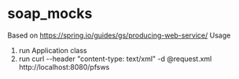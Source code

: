 # soap_mocks
Based on https://spring.io/guides/gs/producing-web-service/
Usage
1. run Application class
2. run curl --header "content-type: text/xml" -d @request.xml http://localhost:8080/pfsws
